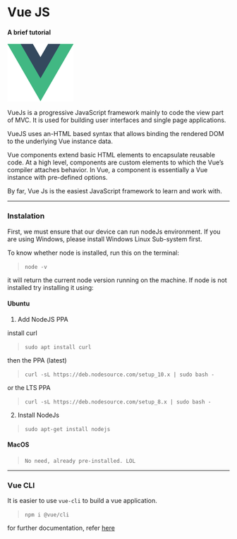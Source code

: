 # Vue JS
#### A brief tutorial
<img src="../img/vue-logo.png" width="150">

VueJs is a progressive JavaScript framework mainly to code the view part of MVC. It is used for building user interfaces and single page applications.

VueJS uses an-HTML based syntax that allows binding the rendered DOM to the underlying Vue instance data.

Vue components extend basic HTML elements to encapsulate reusable code. At a high level, components are custom elements to which the Vue’s compiler attaches behavior. In Vue, a component is essentially a Vue instance with pre-defined options.

By far, Vue Js is the easiest JavaScript framework to learn and work with.

---

### Instalation

First, we must ensure that our device can run nodeJs environment. If you are using Windows, please install Windows Linux Sub-system first.

To know whether node is installed, run this on the terminal:

>`node -v`

it will return the current node version running on the machine. If node is not installed try installing it using:

#### Ubuntu

1. Add NodeJS PPA

install curl
> `sudo apt install curl`

then the PPA (latest)
> `curl -sL https://deb.nodesource.com/setup_10.x | sudo bash -`

or the LTS PPA
> `curl -sL https://deb.nodesource.com/setup_8.x | sudo bash -`

2. Install NodeJs

> `sudo apt-get install nodejs`

#### MacOS

> `No need, already pre-installed. LOL`

---

### Vue CLI
It is easier to use `vue-cli` to build a vue application.

> `npm i @vue/cli`

for further documentation, refer [here](https://cli.vuejs.org/guide/installation.html)